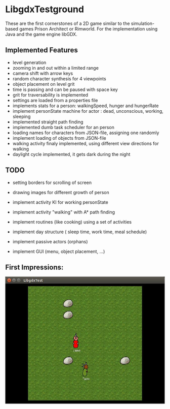 # LibgdxTestground
These are the first cornerstones of a 2D game similar to the simulation-based games Prison Architect or Rimworld. 
For the implementation using Java and the game engine libGDX.

## Implemented Features
* level generation
* zooming in and out within a limited range
* camera shift with arrow keys
* random character synthesis for 4 viewpoints
* object placement on level grit
* time is passing and can be paused with space key
* grit for traversability is implemented
* settings are loaded from a properties file
* implements stats for a person: walkingSpeed, hunger and hungerRate
* implement personState machine for actor : dead, unconscious, working, sleeping
* implemented straight path finding
* implemented dumb task scheduler for an person
* loading names for characters from JSON-file, assigning one randomly
* implement loading of objects from JSON-file
* walking activity finaly implemented, using different view directions for walking
* daylight cycle implemented, it gets dark during the night

## TODO

* setting borders for scrolling of screen
* drawing images for different growth of person
* implement activity KI for working personState
* implement activity "walking" with A* path finding
* implement routines (like cooking) using a set of activities
* implement day structure ( sleep time, work time, meal schedule)
* implement passive actors (orphans)

* implement GUI (menu, object placement, ...)



## First Impressions:
![alt tag](https://raw.githubusercontent.com/daelmo/LibgdxTestground/master/assets/screenshots/17-05-16.jpg)
